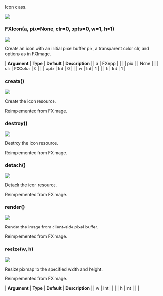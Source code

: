 Icon class.

![](https://help.3ds.com/2023/English/DSSIMULIA_Established/SIMACAERefImages/gui-fxicon.png)

### FXIcon(a, pix=None, clr=0, opts=0, w=1, h=1)  
![](https://help.3ds.com/2023/English/DSSIMULIA_Established/IconsReference/butix_top_wline.png)

Create an icon with an initial pixel buffer pix, a transparent color clr, and options as in FXImage.

| **Argument** | **Type** | **Default** | **Description** |
| a | FXApp |   |   |
| pix |   | None |   |
| clr | FXColor | 0 |   |
| opts | Int | 0 |   |
| w | Int | 1 |   |
| h | Int | 1 |   |

### create()  
![](https://help.3ds.com/2023/English/DSSIMULIA_Established/IconsReference/butix_top_wline.png)

Create the icon resource.

Reimplemented from FXImage.

### destroy()  
![](https://help.3ds.com/2023/English/DSSIMULIA_Established/IconsReference/butix_top_wline.png)

Destroy the icon resource.

Reimplemented from FXImage.

### detach()  
![](https://help.3ds.com/2023/English/DSSIMULIA_Established/IconsReference/butix_top_wline.png)

Detach the icon resource.

Reimplemented from FXImage.

### render()  
![](https://help.3ds.com/2023/English/DSSIMULIA_Established/IconsReference/butix_top_wline.png)

Render the image from client-side pixel buffer.

Reimplemented from FXImage.

### resize(w, h)  
![](https://help.3ds.com/2023/English/DSSIMULIA_Established/IconsReference/butix_top_wline.png)

Resize pixmap to the specified width and height.

Reimplemented from FXImage.

| **Argument** | **Type** | **Default** | **Description** |
| w | Int |   |   |
| h | Int |   |   |